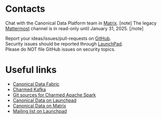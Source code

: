 # Contacts

Chat with the Canonical Data Platform team in [Matrix](https://matrix.to/#/#charmhub-data-platform:ubuntu.com).
[note]
The legacy [Mattermost](https://chat.charmhub.io/charmhub/channels/data-platform) channel is in read-only until January 31, 2025.
[/note]

Report your ideas/issues/pull-requests on [GitHub](https://github.com/canonical/spark-k8s-bundle/issues/new).</br>
Security issues should be reported through [LaunchPad](https://wiki.ubuntu.com/DebuggingSecurity#How%20to%20File).</br>Please do NOT file GitHub issues on security topics. 

# Useful links
* [Canonical Data Fabric](https://ubuntu.com/data/spark)
* [Charmed Kafka](https://charmhub.io/spark-k8s-bundle)
* [Git sources for Charmed Apache Spark](https://github.com/canonical/spark-k8s-bundle)
* [Canonical Data on Launchpad](https://launchpad.net/~data-platform)
* [Canonical Data on Matrix](https://matrix.to/#/#charmhub-data-platform:ubuntu.com) 
* [Mailing list on Launchpad](https://lists.launchpad.net/data-platform/)